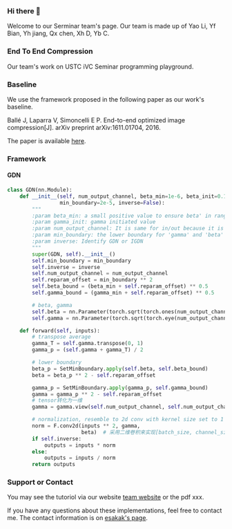 ### Hi there 👋
Welcome to our Serminar team's page.
Our team is made up of Yao Li, Yf Bian, Yh jiang, Qx chen, Xh D, Yb C.

### End To End Compression

Our team's work on USTC iVC Seminar programming playground. 

### Baseline

We use the framework proposed in the following paper as our work's baseline.

Ballé J, Laparra V, Simoncelli E P. End-to-end optimized image compression[J]. arXiv preprint arXiv:1611.01704, 2016.

The paper is available [here](https://arxiv.org/pdf/1611.01704.pdf).

### Framework

#### GDN

```python
class GDN(nn.Module):
    def __init__(self, num_output_channel, beta_min=1e-6, beta_init=0.1, gamma_min=1e-6, gamma_init=0.1,
                 min_boundary=2e-5, inverse=False):
        """
        :param beta_min: a small positive value to ensure beta' in range(2e-5,...)
        :param gamma_init: gamma initiated value
        :param num_output_channel: It is same for in/out because it is only a 'nomalization'
        :param min_boundary: the lower boundary for 'gamma' and 'beta''
        :param inverse: Identify GDN or IGDN
        """
        super(GDN, self).__init__()
        self.min_boundary = min_boundary
        self.inverse = inverse
        self.num_output_channel = num_output_channel
        self.reparam_offset = min_boundary ** 2
        self.beta_bound = (beta_min + self.reparam_offset) ** 0.5
        self.gamma_bound = (gamma_min + self.reparam_offset) ** 0.5

        # beta, gamma
        self.beta = nn.Parameter(torch.sqrt(torch.ones(num_output_channel) * beta_init + self.reparam_offset))
        self.gamma = nn.Parameter(torch.sqrt(torch.eye(num_output_channel) * gamma_init + self.reparam_offset))

    def forward(self, inputs):
        # transpose average
        gamma_T = self.gamma.transpose(0, 1)
        gamma_p = (self.gamma + gamma_T) / 2

        # lower boundary
        beta_p = SetMinBoundary.apply(self.beta, self.beta_bound)
        beta = beta_p ** 2 - self.reparam_offset

        gamma_p = SetMinBoundary.apply(gamma_p, self.gamma_bound)
        gamma = gamma_p ** 2 - self.reparam_offset
        # tensor转化为一维
        gamma = gamma.view(self.num_output_channel, self.num_output_channel, 1, 1)

        # normalization, resemble to 2d conv with kernel size set to 1
        norm = F.conv2d(inputs ** 2, gamma,
                        beta)  # 采用二维卷积来实现[batch_size, channel_size, H, W]*[channel_size, channel_size, 1 ,1 ]
        if self.inverse:
            outputs = inputs * norm
        else:
            outputs = inputs / norm
        return outputs
```

### Support or Contact

You may see the tutoriol via our website [team website](https://ustc-ivcseminar-team2.github.io/end-to-end_compression/) or the pdf xxx.

If you have any questions about these implementations, feel free to contact me. The contact information is on [esakak's page](https://esakak.world/PersonalPage).
